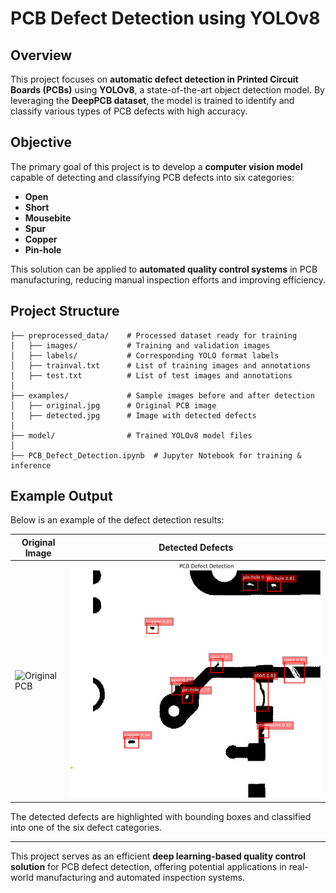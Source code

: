 # PCB Defect Detection using YOLOv8

## Overview
This project focuses on **automatic defect detection in Printed Circuit Boards (PCBs)** using **YOLOv8**, a state-of-the-art object detection model. By leveraging the **DeepPCB dataset**, the model is trained to identify and classify various types of PCB defects with high accuracy.

## Objective
The primary goal of this project is to develop a **computer vision model** capable of detecting and classifying PCB defects into six categories:

- **Open**
- **Short**
- **Mousebite**
- **Spur**
- **Copper**
- **Pin-hole**

This solution can be applied to **automated quality control systems** in PCB manufacturing, reducing manual inspection efforts and improving efficiency.

## Project Structure
```
├── preprocessed_data/    # Processed dataset ready for training
│   ├── images/           # Training and validation images
│   ├── labels/           # Corresponding YOLO format labels
│   ├── trainval.txt      # List of training images and annotations
│   ├── test.txt          # List of test images and annotations
│
├── examples/             # Sample images before and after detection
│   ├── original.jpg      # Original PCB image
│   ├── detected.jpg      # Image with detected defects
│
├── model/                # Trained YOLOv8 model files
│
├── PCB_Defect_Detection.ipynb  # Jupyter Notebook for training & inference
```

## Example Output
Below is an example of the defect detection results:

| Original Image | Detected Defects |
|---------------|-----------------|
| ![Original PCB](examples/original.png) | ![Detected PCB](examples/detected.png) |

The detected defects are highlighted with bounding boxes and classified into one of the six defect categories.

---
This project serves as an efficient **deep learning-based quality control solution** for PCB defect detection, offering potential applications in real-world manufacturing and automated inspection systems.

